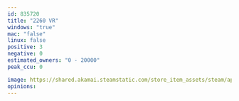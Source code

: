 ```yaml
---
id: 835720
title: "2260 VR"
windows: "true"
mac: "false"
linux: false
positive: 3
negative: 0
estimated_owners: "0 - 20000"
peak_ccu: 0

image: https://shared.akamai.steamstatic.com/store_item_assets/steam/apps/835720/header.jpg?t=1533699328
opinions:
---
```

